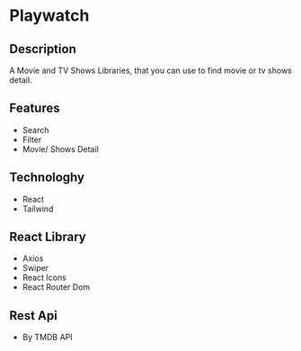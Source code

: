 # Playwatch
## Description
A Movie and TV Shows Libraries, that you can use to find movie or tv shows detail.
## Features
* Search
* Filter
* Movie/ Shows Detail
## Technologhy
* React
* Tailwind
## React Library
* Axios
* Swiper
* React Icons
* React Router Dom
## Rest Api
* By TMDB API


